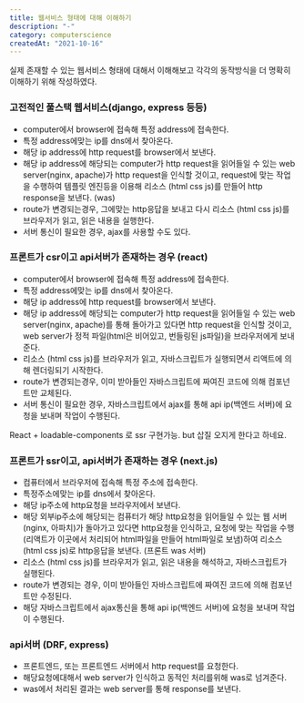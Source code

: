 ```yaml
---
title: 웹서비스 형태에 대해 이해하기
description: "-"
category: computerscience
createdAt: "2021-10-16"
---
```


실제 존재할 수 있는 웹서비스 형태에 대해서 이해해보고 각각의 동작방식을 더 명확히 이해하기 위해 작성하였다.

### 고전적인 풀스택 웹서비스(django, express 등등)

- computer에서 browser에 접속해 특정 address에 접속한다.
- 특정 address에맞는 ip를 dns에서 찾아온다.
- 해당 ip address에 http request를 browser에서 보낸다.
- 해당 ip address에 해당되는 computer가 http request을 읽어들일 수 있는 web server(nginx, apache)가 http request을 인식할 것이고, request에 맞는 작업을 수행하여 템플릿 엔진등을 이용해 리소스 (html css js)를 만들어 http response을 보낸다. (was)
- route가 변경되는경우, 그에맞는 http응답을 보내고 다시 리소스 (html css js)를 브라우저가 읽고, 읽은 내용을 실행한다.
- 서버 통신이 필요한 경우, ajax를 사용할 수도 있다.

### 프론트가 csr이고 api서버가 존재하는 경우 (react)

- computer에서 browser에 접속해 특정 address에 접속한다.
- 특정 address에맞는 ip를 dns에서 찾아온다.
- 해당 ip address에 http request를 browser에서 보낸다.
- 해당 ip address에 해당되는 computer가 http request을 읽어들일 수 있는 web server(nginx, apache)를 통해 돌아가고 있다면 http request을 인식할 것이고, web server가 정적 파일(html은 비어있고, 번들링된 js파일)을 브라우저에게 보내준다.
- 리소스 (html css js)를 브라우저가 읽고, 자바스크립트가 실행되면서 리액트에 의해 렌더링되기 시작한다.
- route가 변경되는경우, 이미 받아들인 자바스크립트에 짜여진 코드에 의해 컴포넌트만 교체된다.
- 서버 통신이 필요한 경우, 자바스크립트에서 ajax를 통해 api ip(백엔드 서버)에 요청을 보내며 작업이 수행된다.

React + loadable-components 로 ssr 구현가능. but 삽질 오지게 한다고 하네요.

### 프론트가 ssr이고, api서버가 존재하는 경우 (next.js)

- 컴퓨터에서 브라우저에 접속해 특정 주소에 접속한다.
- 특정주소에맞는 ip를 dns에서 찾아온다.
- 해당 ip주소에 http요청을 브라우저에서 보낸다.
- 해당 외부ip주소에 해당되는 컴퓨터가 해당 http요청을 읽어들일 수 있는 웹 서버(nginx, 아파치)가 돌아가고 있다면 http요청을 인식하고, 요청에 맞는 작업을 수행(리액트가 이곳에서 처리되어 html파일을 만들어 html파일로 보냄)하여 리소스 (html css js)로 http응답을 보낸다. (프론트 was 서버)
- 리소스 (html css js)를 브라우저가 읽고, 읽은 내용을 해석하고, 자바스크립트가 실행된다.
- route가 변경되는 경우, 이미 받아들인 자바스크립트에 짜여진 코드에 의해 컴포넌트만 수정된다.
- 해당 자바스크립트에서 ajax통신을 통해 api ip(백엔드 서버)에 요청을 보내며 작업이 수행된다.

### api서버 (DRF, express)

- 프론트엔드, 또는 프론트엔드 서버에서 http request를 요청한다.
- 해당요청에대해서 web server가 인식하고 동적인 처리를위해 was로 넘겨준다.
- was에서 처리된 결과는 web server를 통해 response를 보낸다.

